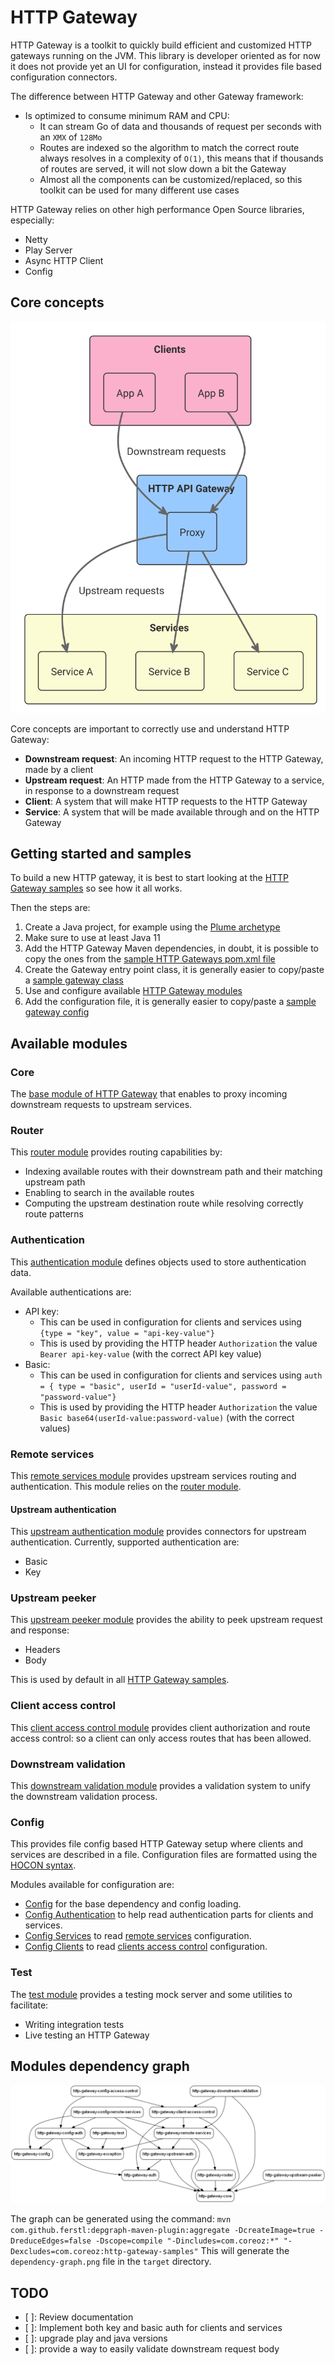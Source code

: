 HTTP Gateway
============
HTTP Gateway is a toolkit to quickly build efficient and customized HTTP gateways running on the JVM. This library is developer oriented as for now it does not provide yet an UI for configuration, instead it provides file based configuration connectors.

The difference between HTTP Gateway and other Gateway framework:
- Is optimized to consume minimum RAM and CPU:
  - It can stream Go of data and thousands of request per seconds with an `XMX` of `128Mo`
  - Routes are indexed so the algorithm to match the correct route always resolves in a complexity of `O(1)`, this means that if thousands of routes are served, it will not slow down a bit the Gateway
  - Almost all the components can be customized/replaced, so this toolkit can be used for many different use cases

HTTP Gateway relies on other high performance Open Source libraries, especially:
- Netty
- Play Server
- Async HTTP Client
- Config

Core concepts
-------------
![HTTP Gateway](docs/http-gateway-concepts.svg?raw=true&sanitize=true)

Core concepts are important to correctly use and understand HTTP Gateway:
- **Downstream request**: An incoming HTTP request to the HTTP Gateway, made by a client
- **Upstream request**: An HTTP made from the HTTP Gateway to a service, in response to a downstream request
- **Client**: A system that will make HTTP requests to the HTTP Gateway
- **Service**: A system that will be made available through and on the HTTP Gateway

Getting started and samples
---------------------------
To build a new HTTP gateway, it is best to start looking at the [HTTP Gateway samples](samples/) so see how it all works.

Then the steps are:
1. Create a Java project, for example using the [Plume archetype](https://github.com/Coreoz/Plume-archetpes)
2. Make sure to use at least Java 11
3. Add the HTTP Gateway Maven dependencies, in doubt, it is possible to copy the ones from the [sample HTTP Gateways pom.xml file](samples/pom.xml) 
4. Create the Gateway entry point class, it is generally easier to copy/paste a [sample gateway class](samples/src/main/java/com/coreoz/http)
5. Use and configure available [HTTP Gateway modules](#available-modules)
6. Add the configuration file, it is generally easier to copy/paste a [sample gateway config](samples/src/main/resources)

Available modules
-----------------
### Core
The [base module of HTTP Gateway](core/) that enables to proxy incoming downstream requests to upstream services.

### Router
This [router module](router/) provides routing capabilities by:
- Indexing available routes with their downstream path and their matching upstream path 
- Enabling to search in the available routes
- Computing the upstream destination route while resolving correctly route patterns

### Authentication
This [authentication module](auth) defines objects used to store authentication data.

Available authentications are:
- API key:
  - This can be used in configuration for clients and services using `{type = "key", value = "api-key-value"}`
  - This is used by providing the HTTP header `Authorization` the value `Bearer api-key-value` (with the correct API key value)
- Basic:
  - This can be used in configuration for clients and services using `auth = { type = "basic", userId = "userId-value", password = "password-value"}`
  - This is used by providing the HTTP header `Authorization` the value `Basic base64(userId-value:password-value)` (with the correct values)

### Remote services
This [remote services module](remote-services/) provides upstream services routing and authentication. This module relies on the [router module](#router).

#### Upstream authentication
This [upstream authentication module](upstream-auth/) provides connectors for upstream authentication. Currently, supported authentication are:
- Basic
- Key

### Upstream peeker
This [upstream peeker module](upstream-peeker/) provides the ability to peek upstream request and response:
- Headers
- Body

This is used by default in all [HTTP Gateway samples](samples/).

### Client access control
This [client access control module](client-access-control/) provides client authorization and route access control: so a client can only access routes that has been allowed. 

### Downstream validation
This [downstream validation module](downstream-validation/) provides a validation system to unify the downstream validation process.

### Config
This provides file config based HTTP Gateway setup where clients and services are described in a file.
Configuration files are formatted using the [HOCON syntax](https://github.com/lightbend/config/blob/main/HOCON.md).

Modules available for configuration are:
- [Config](config/) for the base dependency and config loading.
- [Config Authentication](config-auth/) to help read authentication parts for clients and services.
- [Config Services](config-services/) to read [remote services](#remote-services) configuration.
- [Config Clients](config-clients/) to read [clients access control](#client-access-control) configuration.

### Test
The [test module](test) provides a testing mock server and some utilities to facilitate:
- Writing integration tests
- Live testing an HTTP Gateway

Modules dependency graph
------------------------
![HTTP Gateway](docs/dependency-graph.png)

The graph can be generated using the command: `mvn com.github.ferstl:depgraph-maven-plugin:aggregate -DcreateImage=true -DreduceEdges=false -Dscope=compile "-Dincludes=com.coreoz:*" "-Dexcludes=com.coreoz:http-gateway-samples"`
This will generate the `dependency-graph.png` file in the `target` directory.

TODO
----
- [ ]: Review documentation
- [ ]: Implement both key and basic auth for clients and services
- [ ]: upgrade play and java versions
- [ ]: provide a way to easily validate downstream request body
